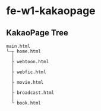 # fe-w1-kakaopage

## KakaoPage Tree

``` 
main.html
└─┬ home.html
  │ 
  ├ webtoon.html
  │ 
  ├ webfic.html
  │ 
  ├ movie.html
  │ 
  ├ broadcast.html
  │ 
  └ book.html
```